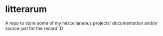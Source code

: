 # litterarum
A repo to store some of my miscellaneous projects' documentation and/or source just for the record :D
